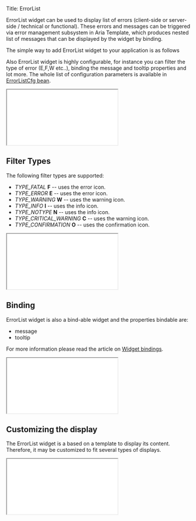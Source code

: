 Title: ErrorList

ErrorList widget can be used to display list of errors (client-side or server-side / technical or functional). These errors and messages can be triggered via error management subsystem in Aria Template, which produces nested list of messages that can be displayed by the widget by binding.

The simple way to add ErrorList widget to your application is as follows

<script src='%SNIPPETS_SERVER_URL%/snippets/github.com/ariatemplates/documentation-code/snippets/widgets/errorlist/Snippet.tpl?tag=wgtErrorListSimple&lang=at&outdent=true'></script>

Also ErrorList widget is highly configurable, for instance you can filter the type of error (E,F,W etc..), binding the message and tooltip properties and lot more. The whole list of configuration parameters is available in [ErrorListCfg bean](http://ariatemplates.com/api/#aria.widgets.CfgBeans:ErrorListCfg).

<iframe class='samples' src='%SNIPPETS_SERVER_URL%/samples/github.com/ariatemplates/documentation-code/samples/widgets/errorlist/standard/' ></iframe>

## Filter Types

The following filter types are supported:

* _TYPE\_FATAL_  **F** -- uses the error icon.
* _TYPE\_ERROR_ **E** -- uses the error icon.
* _TYPE\_WARNING_ **W** -- uses the warning icon.
* _TYPE\_INFO_ **I** -- uses the info icon.
* _TYPE\_NOTYPE_ **N** -- uses the info icon.
* _TYPE\_CRITICAL\_WARNING_ **C** -- uses the warning icon.
* _TYPE\_CONFIRMATION_ **O** -- uses the confirmation icon.

<script src='%SNIPPETS_SERVER_URL%/snippets/github.com/ariatemplates/documentation-code/snippets/widgets/errorlist/Snippet.tpl?tag=wgtErrorListFilter&lang=at&outdent=true'></script>

<iframe class='samples' src='%SNIPPETS_SERVER_URL%/samples/github.com/ariatemplates/documentation-code/samples/widgets/errorlist/filtering/' ></iframe>

## Binding

ErrorList widget is also a bind-able widget and the properties bindable are:

* message
* tooltip

For more information please read the article on [Widget bindings](widget_bindings).

<script src='%SNIPPETS_SERVER_URL%/snippets/github.com/ariatemplates/documentation-code/snippets/widgets/errorlist/Snippet.tpl?tag=wgtErrorListBinding&lang=at&outdent=true'></script>

<iframe class='samples' src='%SNIPPETS_SERVER_URL%/samples/github.com/ariatemplates/documentation-code/samples/widgets/errorlist/binding/' ></iframe>

## Customizing the display

The ErrorList widget is a based on a template to display its content.
Therefore, it may be customized to fit several types of displays.

<script src='%SNIPPETS_SERVER_URL%/snippets/github.com/ariatemplates/documentation-code/snippets/widgets/errorlist/Snippet.tpl?tag=wgtErrorListCustomized&lang=at&outdent=true'></script>

<iframe class='samples' src='%SNIPPETS_SERVER_URL%/samples/github.com/ariatemplates/documentation-code/samples/widgets/errorlist/custom/' ></iframe>
